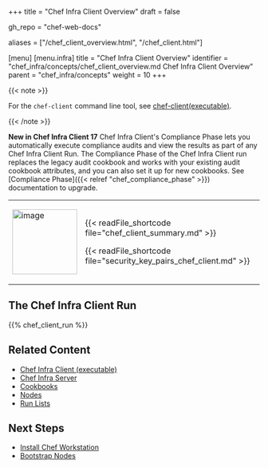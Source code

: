 +++
title = "Chef Infra Client Overview"
draft = false

gh_repo = "chef-web-docs"

aliases = ["/chef_client_overview.html", "/chef_client.html"]

[menu]
  [menu.infra]
    title = "Chef Infra Client Overview"
    identifier = "chef_infra/concepts/chef_client_overview.md Chef Infra Client Overview"
    parent = "chef_infra/concepts"
    weight = 10
+++

{{< note >}}

For the `chef-client` command line tool, see
[chef-client(executable)](/ctl_chef_client/).

{{< /note >}}

**New in Chef Infra Client 17**
Chef Infra Client's Compliance Phase lets you automatically execute compliance audits and view the results as part of any Chef Infra Client Run. The Compliance Phase of the Chef Infra Client run replaces the legacy audit cookbook and works with your existing audit cookbook attributes, and you can also set it up for new cookbooks. See [Compliance Phase]({{< relref "chef_compliance_phase" >}}) documentation to upgrade.

<!-- markdownlint-disable MD033 -->
<table>
<colgroup>
<col style="width: 19%" />
<col style="width: 80%" />
</colgroup>
<tbody>
<tr>
<td><p><img src="/images/icon_chef_client.svg" class="align-center" width="130" alt="image" /></p></td>
<td><p>{{< readFile_shortcode file="chef_client_summary.md" >}}</p>
<p>{{< readFile_shortcode file="security_key_pairs_chef_client.md" >}}</p></td>
</tr>
</tbody>
</table>

<!-- markdownlint-enable MD033 -->

## The Chef Infra Client Run

{{% chef_client_run %}}

## Related Content

- [Chef Infra Client (executable)](/ctl_chef_client/)
- [Chef Infra Server](/server/)
- [Cookbooks](/cookbooks/)
- [Nodes](/nodes/)
- [Run Lists](/run_lists/)

## Next Steps

- [Install Chef Workstation](/workstation/install_workstation/)
- [Bootstrap Nodes](/install_bootstrap/)
